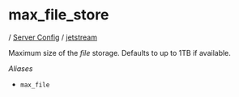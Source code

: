 # max_file_store

/ [Server Config](../../README.md) / [jetstream](../README.md) 

Maximum size of the *file* storage.
Defaults to up to 1TB if available.

*Aliases*
- `max_file`

